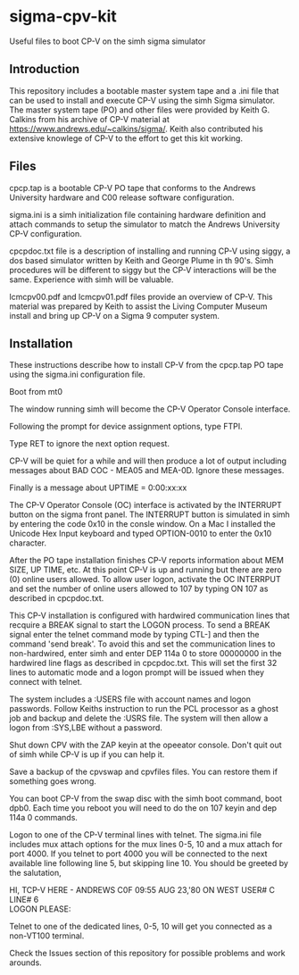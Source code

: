 # sigma-cpv-kit
Useful files to boot CP-V on the simh sigma simulator

## Introduction
This repository includes a bootable master system tape and a .ini file that can be used to install and execute CP-V using the simh Sigma simulator.  The master system tape (PO) and other files were provided by Keith G. Calkins from his archive of CP-V material at https://www.andrews.edu/~calkins/sigma/.  Keith also contributed his extensive knowlege of CP-V to the effort to get this kit working.  

## Files
cpcp.tap is a bootable CP-V PO tape that conforms to the Andrews University hardware and C00 release software configuration.

sigma.ini is a simh initialization file containing hardware definition and attach commands to setup the simulator to match the Andrews University CP-V configuration.

cpcpdoc.txt file is a description of installing and running CP-V using siggy, a dos based simulator written by Keith and George Plume in th 90's.  Simh procedures will be different to siggy but the CP-V interactions will be the same.  Experience with simh will be valuable.

lcmcpv00.pdf and lcmcpv01.pdf files provide an overview of CP-V.  This material was prepared by Keith to assist the Living Computer Museum install and bring up CP-V on a Sigma 9 computer system.

## Installation
These instructions describe how to install CP-V from the cpcp.tap PO tape using the sigma.ini configuration file.

Boot from mt0

The window running simh will become the CP-V Operator Console interface.

Following the prompt for device assignment options, type FTPI.

Type RET to ignore the next option request.

CP-V will be quiet for a while and will then produce a lot of output including messages about BAD COC - MEA05 and MEA-0D.  Ignore these messages.

Finally is a message about UPTIME = 0:00:xx:xx

The CP-V Operator Console (OC) interface is activated by the INTERRUPT button  on the sigma front panel.  The INTERRUPT button is simulated in simh by entering the code 0x10 in the consle window.  On a Mac I installed the Unicode Hex Input keyboard and typed OPTION-0010 to enter the 0x10 character.

After the PO tape installation finishes CP-V reports information about MEM SIZE, UP TIME, etc.  At this point CP-V is up and running but there are zero (0) online users allowed.  To allow user logon, activate the OC INTERRPUT and set the number of online users allowed to 107 by typing ON 107 as described in cpcpdoc.txt.

This CP-V installation is configured with hardwired communication lines that recquire a BREAK signal to start the LOGON process.  To send a BREAK signal enter the telnet command mode by typing CTL-] and then the command 'send break'.  To avoid this and set the communication lines to non-hardwired, enter simh and enter DEP 114a 0 to store 00000000 in the hardwired line flags as described in cpcpdoc.txt.  This will set the first 32 lines to automatic mode and a logon prompt will be issued when they connect with telnet.

The system includes a :USERS file with account names and logon passwords.  Follow Keiths instruction to run the PCL processor as a ghost job and backup and delete the :USRS file.  The system will then allow a logon from :SYS,LBE without a password.

Shut down CPV with the ZAP keyin at the opeeator console.   Don't quit out of simh while CP-V is up if you can help it.  

Save a backup of the cpvswap and cpvfiles files.  You can restore them if something goes wrong.

You can boot CP-V from the swap disc with the simh boot command, boot dpb0.  Each time you reboot you will need to do the on 107 keyin and dep 114a 0 commands.

Logon to one of the CP-V terminal lines with telnet.  The sigma.ini file includes mux attach options for the mux lines 0-5, 10 and a mux attach for port 4000.  If you telnet to port 4000 you will be connected to the next available line following line 5, but skipping line 10.  You should be greeted by the salutation,  

HI, TCP-V HERE - ANDREWS C0F
09:55 AUG 23,'80 ON WEST   USER# C     LINE# 6  
LOGON PLEASE: 

Telnet to one of the dedicated lines, 0-5, 10 will get you connected as a non-VT100 terminal.

Check the Issues section of this repository for possible problems and work arounds.
